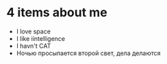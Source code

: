 # 4 items about me

- I love space
- I like iintelligence
- I havn't CAT
- Ночью просыпается второй свет, дела делаются